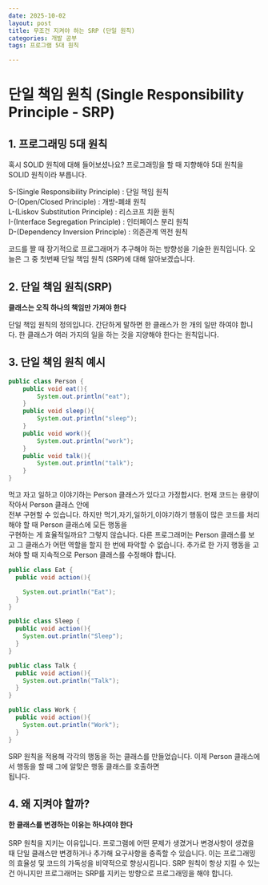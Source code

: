 ```yaml
---
date: 2025-10-02
layout: post
title: 무조건 지켜야 하는 SRP (단일 원칙) 
categories: 개발 공부
tags: 프로그램 5대 원칙

---
```


# 단일 책임 원칙 (Single Responsibility Principle - SRP)


## 1. 프로그래밍 5대 원칙

혹시 SOLID 원칙에 대해 들어보셨나요? 프로그래밍을 할 때 지향해야 5대 원칙을 SOLID 원칙이라 부릅니다.

S-(Single Responsibility Principle) : 단일 책임 원칙<br>
O-(Open/Closed Principle) : 개방-폐쇄 원칙<br>
L-(Liskov Substitution Principle) : 리스코프 치환 원칙<br>
I-(Interface Segregation Principle) : 인터페이스 분리 원칙<br>
D-(Dependency Inversion Principle) : 의존관계 역전 원칙<br>

코드를 짤 때 장기적으로 프로그래머가 추구해야 하는 방향성을 기술한 원칙입니다. 오늘은 그 중 첫번째
단일 책임 원칙 (SRP)에 대해 알아보겠습니다.

## 2. 단일 책임 원칙(SRP)

<b>클래스는 오직 하나의 책임만 가져야 한다</b>


단일 책임 원칙의 정의입니다. 간단하게 말하면 한 클래스가 한 개의 일만 하여야 합니다.
한 클래스가 여러 가지의 일을 하는 것을 지양해야 한다는 원칙입니다.

## 3. 단일 책임 원칙 예시

```java
public class Person {
    public void eat(){
        System.out.println("eat");
    }
    public void sleep(){
        System.out.println("sleep");
    }
    public void work(){
        System.out.println("work");
    }
    public void talk(){
        System.out.println("talk");
    }
}

```
먹고 자고 일하고 이야기하는 Person 클래스가 있다고 가정합시다. 현재 코드는 용량이 작아서 Person 클래스 안에<br>
전부 구현할 수 있습니다. 하지만 먹기,자기,일하기,이야기하기 행동이 많은 코드를 처리해야 할 때 Person 클래스에 모든 행동을 <br>
구현하는 게 효율적일까요? 그렇지 않습니다. 다른 프로그래머는 Person 클래스를 보고 그 클래스가 어떤 역할을 할지 한 번에 파악할 수 없습니다.
추가로 한 가지 행동을 고쳐야 할 때 지속적으로 Person 클래스를 수정해야 합니다. 

```java
public class Eat {
  public void action(){

    System.out.println("Eat");
  }
}

public class Sleep {
  public void action(){
    System.out.println("Sleep");
  }
}

public class Talk {
  public void action(){
    System.out.println("Talk");
  }
}

public class Work {
  public void action(){
    System.out.println("Work");
  }
}

```
SRP 원칙을 적용해 각각의 행동을 하는 클래스를 만들었습니다. 이제 Person 클래스에서 행동을 할 때 그에 알맞은 행동 클래스를 호출하면<br>
됩니다.

## 4. 왜 지켜야 할까?

<b>한 클래스를 변경하는 이유는 하나여야 한다</b> <br>
<br>
SRP 원칙을 지키는 이유입니다. 프로그램에 어떤 문제가 생겼거나 변경사항이 생겼을 때 단일 클래스만
변경하거나 추가해 요구사항을 충족할 수 있습니다. 이는 프로그래밍의 효율성 및 코드의 가독성을 비약적으로 향상시킴니다. 
SRP 원칙이 항상 지킬 수 있는 건 아니지만 프로그래머는 SRP를 지키는 방향으로 프로그래밍을 해야 합니다.







